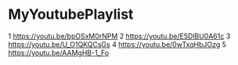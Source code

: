# MyYoutubePlaylist

1 https://youtu.be/bpOSxM0rNPM
2 https://youtu.be/E5DlBU0A61c
3 https://youtu.be/U_O1QKQCsGs
4 https://youtu.be/0wTxqHbJOzg
5 https://youtu.be/AAMgHB-1_Fo


